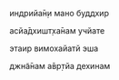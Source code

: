 индрийа̄н̣и мано буддхир

асйа̄дхишт̣ха̄нам учйате

этаир вимохайатй эша

джн̃а̄нам а̄вр̣тйа дехинам